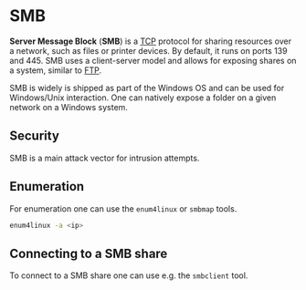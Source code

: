 # SMB

**Server Message Block** (**SMB**) is a [TCP](./tcp) protocol for sharing
resources over a network, such as files or printer devices. By default, it runs
on ports 139 and 445. SMB uses a client-server model and allows for exposing
shares on a system, similar to [FTP](./ftp.md).

SMB is widely is shipped as part of the Windows OS and can be used for
Windows/Unix interaction. One can natively expose a folder on a given network on
a Windows system.

## Security

SMB is a main attack vector for intrusion attempts.

## Enumeration

For enumeration one can use the `enum4linux` or `smbmap` tools.

```sh
enum4linux -a <ip>
```

## Connecting to a SMB share

To connect to a SMB share one can use e.g. the `smbclient` tool.
